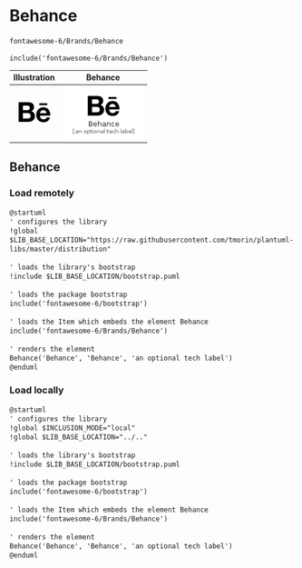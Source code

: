 # Behance


```text
fontawesome-6/Brands/Behance
```

```text
include('fontawesome-6/Brands/Behance')
```



| Illustration | Behance |
| :---: | :---: |
| ![illustration for Illustration](../../fontawesome-6/Brands/Behance.png) | ![illustration for Behance](../../fontawesome-6/Brands/Behance.Local.png) |




## Behance

### Load remotely
```plantuml
@startuml
' configures the library
!global $LIB_BASE_LOCATION="https://raw.githubusercontent.com/tmorin/plantuml-libs/master/distribution"

' loads the library's bootstrap
!include $LIB_BASE_LOCATION/bootstrap.puml

' loads the package bootstrap
include('fontawesome-6/bootstrap')

' loads the Item which embeds the element Behance
include('fontawesome-6/Brands/Behance')

' renders the element
Behance('Behance', 'Behance', 'an optional tech label')
@enduml
```

### Load locally
```plantuml
@startuml
' configures the library
!global $INCLUSION_MODE="local"
!global $LIB_BASE_LOCATION="../.."

' loads the library's bootstrap
!include $LIB_BASE_LOCATION/bootstrap.puml

' loads the package bootstrap
include('fontawesome-6/bootstrap')

' loads the Item which embeds the element Behance
include('fontawesome-6/Brands/Behance')

' renders the element
Behance('Behance', 'Behance', 'an optional tech label')
@enduml
```

